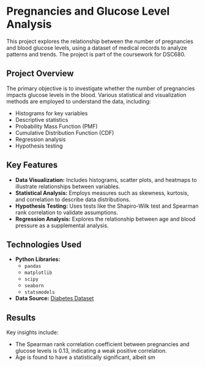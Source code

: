 
# Pregnancies and Glucose Level Analysis

This project explores the relationship between the number of pregnancies and blood glucose levels, using a dataset of medical records to analyze patterns and trends. The project is part of the coursework for DSC680.

## Project Overview

The primary objective is to investigate whether the number of pregnancies impacts glucose levels in the blood. Various statistical and visualization methods are employed to understand the data, including:

- Histograms for key variables
- Descriptive statistics
- Probability Mass Function (PMF)
- Cumulative Distribution Function (CDF)
- Regression analysis
- Hypothesis testing

## Key Features

- **Data Visualization:** Includes histograms, scatter plots, and heatmaps to illustrate relationships between variables.
- **Statistical Analysis:** Employs measures such as skewness, kurtosis, and correlation to describe data distributions.
- **Hypothesis Testing:** Uses tests like the Shapiro-Wilk test and Spearman rank correlation to validate assumptions.
- **Regression Analysis:** Explores the relationship between age and blood pressure as a supplemental analysis.

## Technologies Used

- **Python Libraries:**
  - `pandas`
  - `matplotlib`
  - `scipy`
  - `seaborn`
  - `statsmodels`
- **Data Source:** [Diabetes Dataset](https://www.kaggle.com/datasets/uciml/pima-indians-diabetes-database)

## Results

Key insights include:
- The Spearman rank correlation coefficient between pregnancies and glucose levels is 0.13, indicating a weak positive correlation.
- Age is found to have a statistically significant, albeit sm
